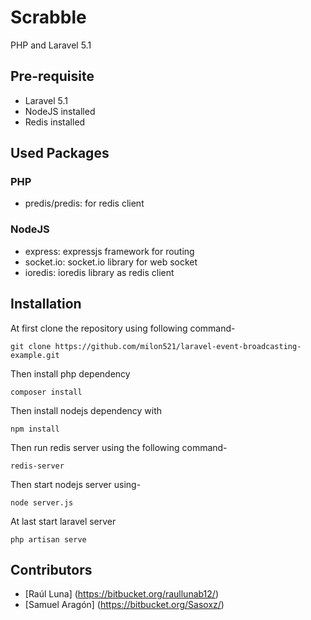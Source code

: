 # Scrabble 
PHP and Laravel 5.1

## Pre-requisite

+ Laravel 5.1
+ NodeJS installed
+ Redis installed

## Used Packages

### PHP

+ predis/predis: for redis client

### NodeJS

+ express: expressjs framework for routing
+ socket.io: socket.io library for web socket
+ ioredis: ioredis library as redis client

## Installation

At first clone the repository using following command-

```
git clone https://github.com/milon521/laravel-event-broadcasting-example.git
```

Then install php dependency 

```
composer install
```

Then install nodejs dependency with

```
npm install
```

Then run redis server using the following command-

```
redis-server
```

Then start nodejs server using-

```
node server.js
```

At last start laravel server 

```
php artisan serve
```

## Contributors

- [Raúl Luna] (https://bitbucket.org/raullunab12/)
- [Samuel Aragón] (https://bitbucket.org/Sasoxz/)